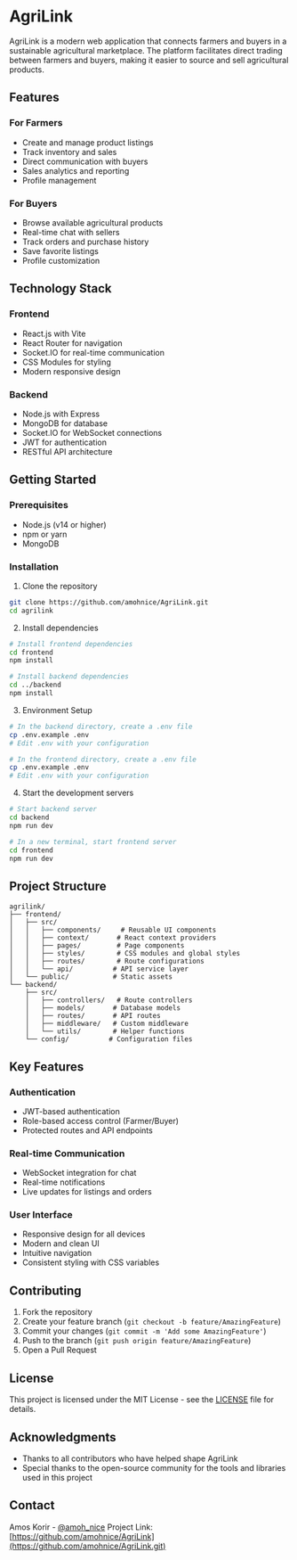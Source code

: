 # AgriLink

AgriLink is a modern web application that connects farmers and buyers in a sustainable agricultural marketplace. The platform facilitates direct trading between farmers and buyers, making it easier to source and sell agricultural products.

## Features

### For Farmers
- Create and manage product listings
- Track inventory and sales
- Direct communication with buyers
- Sales analytics and reporting
- Profile management

### For Buyers
- Browse available agricultural products
- Real-time chat with sellers
- Track orders and purchase history
- Save favorite listings
- Profile customization

## Technology Stack

### Frontend
- React.js with Vite
- React Router for navigation
- Socket.IO for real-time communication
- CSS Modules for styling
- Modern responsive design

### Backend
- Node.js with Express
- MongoDB for database
- Socket.IO for WebSocket connections
- JWT for authentication
- RESTful API architecture

## Getting Started

### Prerequisites
- Node.js (v14 or higher)
- npm or yarn
- MongoDB

### Installation

1. Clone the repository
```bash
git clone https://github.com/amohnice/AgriLink.git
cd agrilink
```

2. Install dependencies
```bash
# Install frontend dependencies
cd frontend
npm install

# Install backend dependencies
cd ../backend
npm install
```

3. Environment Setup
```bash
# In the backend directory, create a .env file
cp .env.example .env
# Edit .env with your configuration

# In the frontend directory, create a .env file
cp .env.example .env
# Edit .env with your configuration
```

4. Start the development servers
```bash
# Start backend server
cd backend
npm run dev

# In a new terminal, start frontend server
cd frontend
npm run dev
```

## Project Structure

```
agrilink/
├── frontend/
│   ├── src/
│   │   ├── components/     # Reusable UI components
│   │   ├── context/       # React context providers
│   │   ├── pages/         # Page components
│   │   ├── styles/        # CSS modules and global styles
│   │   ├── routes/        # Route configurations
│   │   └── api/          # API service layer
│   └── public/           # Static assets
└── backend/
    ├── src/
    │   ├── controllers/   # Route controllers
    │   ├── models/       # Database models
    │   ├── routes/       # API routes
    │   ├── middleware/   # Custom middleware
    │   └── utils/        # Helper functions
    └── config/          # Configuration files
```

## Key Features

### Authentication
- JWT-based authentication
- Role-based access control (Farmer/Buyer)
- Protected routes and API endpoints

### Real-time Communication
- WebSocket integration for chat
- Real-time notifications
- Live updates for listings and orders

### User Interface
- Responsive design for all devices
- Modern and clean UI
- Intuitive navigation
- Consistent styling with CSS variables

## Contributing

1. Fork the repository
2. Create your feature branch (`git checkout -b feature/AmazingFeature`)
3. Commit your changes (`git commit -m 'Add some AmazingFeature'`)
4. Push to the branch (`git push origin feature/AmazingFeature`)
5. Open a Pull Request

## License

This project is licensed under the MIT License - see the [LICENSE](LICENSE) file for details.

## Acknowledgments

- Thanks to all contributors who have helped shape AgriLink
- Special thanks to the open-source community for the tools and libraries used in this project

## Contact

Amos Korir - [@amoh_nice](https://x.com/amoh_nice)
Project Link: [https://github.com/amohnice/AgriLink](https://github.com/amohnice/AgriLink.git)

